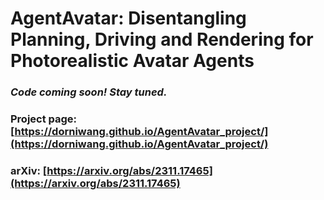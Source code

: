 # AgentAvatar: Disentangling Planning, Driving and Rendering for Photorealistic Avatar Agents

### _Code coming soon! Stay tuned._

### Project page: [https://dorniwang.github.io/AgentAvatar_project/](https://dorniwang.github.io/AgentAvatar_project/)

### arXiv: [https://arxiv.org/abs/2311.17465](https://arxiv.org/abs/2311.17465)

